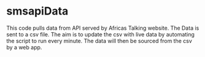 # smsapiData
This code pulls data from API served by Africas Talking website. The Data is sent to a csv file. The aim is to update the csv with live data by automating the script to run every minute. The data will then be sourced from the csv by a web app.
